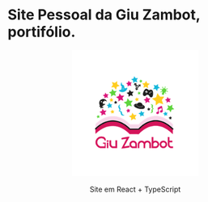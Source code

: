 # Site Pessoal da Giu Zambot, portifólio.

<p float="left" align="center">
  <img src="https://github.com/GiuZambot/GiuZambot/blob/main/img/giu_zambot_logo.png" height="250px" />
</p>
<p float="left" align="center">
  Site em React + TypeScript
</p>
